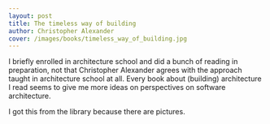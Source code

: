 ```yaml
---
layout: post
title: The timeless way of building
author: Christopher Alexander
cover: /images/books/timeless_way_of_building.jpg
---
```


I briefly enrolled in architecture school and did a bunch of reading in preparation, not that Christopher Alexander agrees with the approach taught in architecture school at all. Every book about (building) architecture I read seems to give me more ideas on perspectives on software architecture.

I got this from the library because there are pictures.
